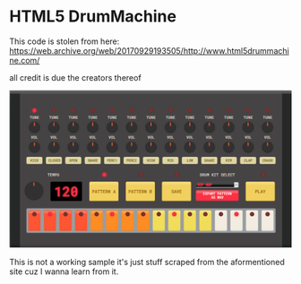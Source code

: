 

# HTML5 DrumMachine

This code is stolen from here:
https://web.archive.org/web/20170929193505/http://www.html5drummachine.com/

all credit is due the creators thereof

![Sceen Shot](/screenshot.png)

This is not a working sample it's just stuff scraped from the aformentioned site cuz I wanna learn from it.

